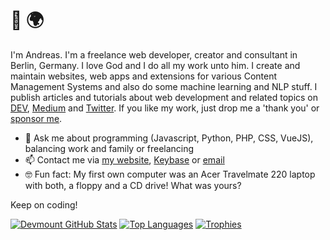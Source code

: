 # 👋 🌍

I'm Andreas. I'm a freelance web developer, creator and consultant in Berlin, Germany. I love God and I do all my work unto him. I create and maintain websites, web apps and extensions for various Content Management Systems and also do some machine learning and NLP stuff. I publish articles and tutorials about web development and related topics on [DEV](https://dev.to/devmount), [Medium](https://medium.com/@devmount) and [Twitter](https://twitter.com/devmount). If you like my work, just drop me a 'thank you' or [sponsor me](https://github.com/sponsors/devmount).

- 💬 Ask me about programming (Javascript, Python, PHP, CSS, VueJS), balancing work and family or freelancing
- 📫 Contact me via [my website](https://devmount.de/en#contact), [Keybase](https://keybase.io/devmount) or [email](mailto:hello@devmount.de)
- 🤓 Fun fact: My first own computer was an Acer Travelmate 220 laptop with both, a floppy and a CD drive! What was yours?

Keep on coding!

[![Devmount GitHub Stats](https://github-readme-stats.vercel.app/api?username=devmount&include_all_commits=true&show_icons=true&count_private=true&title_color=234567&icon_color=234567&text_color=c9d1d9&bg_color=0d1117&hide_border=true&hide_title=true)](https://devmount.com)
[![Top Languages](https://github-readme-stats.vercel.app/api/top-langs/?username=devmount&layout=compact&langs_count=8&title_color=234567&icon_color=234567&text_color=c9d1d9&bg_color=0d1117&hide_border=true&hide_title=true)](https://devmount.com)
[![Trophies](https://github-profile-trophy.vercel.app/?username=devmount&theme=nord&margin-w=35&column=6)](https://devmount.com)
